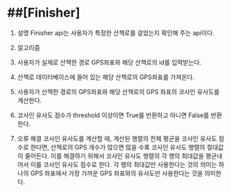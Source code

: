 ##[Finisher]
==========

1. 설명
 Finisher api는 사용자가 특정한 산책로를 걸었는지 확인해 주는 api이다.

2. 알고리즘
 1. 사용자가 실제로 산책한 경로 GPS좌표와 해당 산책로의 id를 입력받는다.
 2. 산책로 데이터베이스에 들어 있는 해당 산책로의 GPS좌표를 가져온다.
 3. 사용자가 산책한 경로의 GPS좌표와 해당 산책로의 GPS 좌표의 코사인 유사도를 계산한다.
 4. 코사인 유사도 점수가 threshold 이상이면 True를 반환하고 아니면 False를 반환한다.

3. 오류 해결
 코사인 유사도를 계산할 때, 계산된 행렬의 전체 평균을 코사인 유사도 점수로 한다면,
 산책로의 GPS 개수가 많으면 많을 수록 코사인 유사도 행렬의 절대값이 줄어든다. 이를 해결하기 위해서
 코사인 유사도 행렬의 각 행의 최대값을 평균내어서 이를 코사인 유사도 점수로 한다.
 각 행의 최대값만 사용한다는 것의 의미는 하나의 GPS 좌표에서 가장 가까운 GPS 좌표와의 유사도만 사용한다는 것을 의미한다.

